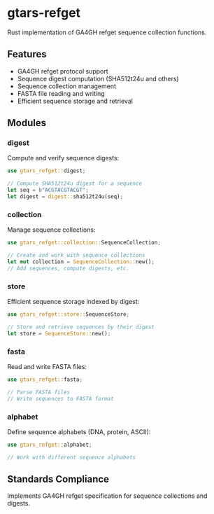 # gtars-refget

Rust implementation of GA4GH refget sequence collection functions.

## Features

- GA4GH refget protocol support
- Sequence digest computation (SHA512t24u and others)
- Sequence collection management
- FASTA file reading and writing
- Efficient sequence storage and retrieval

## Modules

### digest
Compute and verify sequence digests:
```rust
use gtars_refget::digest;

// Compute SHA512t24u digest for a sequence
let seq = b"ACGTACGTACGT";
let digest = digest::sha512t24u(seq);
```

### collection
Manage sequence collections:
```rust
use gtars_refget::collection::SequenceCollection;

// Create and work with sequence collections
let mut collection = SequenceCollection::new();
// Add sequences, compute digests, etc.
```

### store
Efficient sequence storage indexed by digest:
```rust
use gtars_refget::store::SequenceStore;

// Store and retrieve sequences by their digest
let store = SequenceStore::new();
```

### fasta
Read and write FASTA files:
```rust
use gtars_refget::fasta;

// Parse FASTA files
// Write sequences to FASTA format
```

### alphabet
Define sequence alphabets (DNA, protein, ASCII):
```rust
use gtars_refget::alphabet;

// Work with different sequence alphabets
```

## Standards Compliance

Implements GA4GH refget specification for sequence collections and digests.